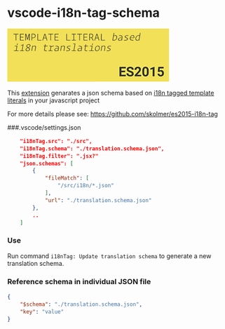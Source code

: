 # vscode-i18n-tag-schema
[![](images/vscode-18n-tag-schema-icon-big.jpg)](https://github.com/skolmer/es2015-i18n-tag)

This [extension](https://marketplace.visualstudio.com/items?itemName=skolmer.vscode-i18n-tag-schema) genarates a json schema based on [i18n tagged template literals](https://github.com/skolmer/es2015-i18n-tag) in your javascript project

For more details please see: https://github.com/skolmer/es2015-i18n-tag

###.vscode/settings.json
```json
    "i18nTag.src": "./src",
	"i18nTag.schema": "./translation.schema.json",
	"i18nTag.filter": ".jsx?"
    "json.schemas": [
        {
            "fileMatch": [
                "/src/i18n/*.json"
            ],
            "url": "./translation.schema.json"
        },
        ..
    ]
```
   
### Use
Run command `i18nTag: Update translation schema` to generate a new translation schema.

### Reference schema in individual JSON file
```json
{
    "$schema": "./translation.schema.json",
    "key": "value"
}
```
